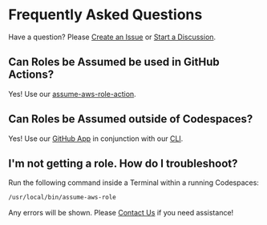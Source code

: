 # Frequently Asked Questions

Have a question? Please [Create an Issue](https://github.com/saml-to/devcontainer-features/issues) or [Start a Discussion](https://github.com/saml-to/devcontainer-features/discussions).

## Can Roles be Assumed be used in GitHub Actions?

Yes! Use our [assume-aws-role-action](https://github.com/saml-to/assume-aws-role-action).

## Can Roles be Assumed outside of Codespaces?

Yes! Use our [GitHub App](https://github.com/apps/saml-to) in conjunction with our [CLI](https://github.com/saml-to/cli).

## I'm not getting a role. How do I troubleshoot?

Run the following command inside a Terminal within a running Codespaces:

```bash
/usr/local/bin/assume-aws-role
```

Any errors will be shown. Please [Contact Us](https://saml.to/contact) if you need assistance!
